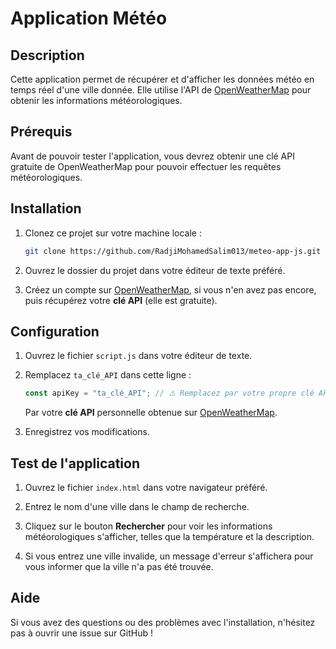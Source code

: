 # Application Météo

## Description

Cette application permet de récupérer et d'afficher les données météo en temps réel d'une ville donnée. Elle utilise l'API de [OpenWeatherMap](https://openweathermap.org/) pour obtenir les informations météorologiques.

## Prérequis

Avant de pouvoir tester l'application, vous devrez obtenir une clé API gratuite de OpenWeatherMap pour pouvoir effectuer les requêtes météorologiques.

## Installation

1. Clonez ce projet sur votre machine locale :

   ```bash
   git clone https://github.com/RadjiMohamedSalim013/meteo-app-js.git
   ```

2. Ouvrez le dossier du projet dans votre éditeur de texte préféré.

3. Créez un compte sur [OpenWeatherMap](https://openweathermap.org/), si vous n'en avez pas encore, puis récupérez votre **clé API** (elle est gratuite).

## Configuration

1. Ouvrez le fichier `script.js` dans votre éditeur de texte.

2. Remplacez `ta_clé_API` dans cette ligne :

   ```js
   const apiKey = "ta_clé_API"; // ⚠️ Remplacez par votre propre clé API
   ```

   Par votre **clé API** personnelle obtenue sur [OpenWeatherMap](https://openweathermap.org/).

3. Enregistrez vos modifications.

## Test de l'application

1. Ouvrez le fichier `index.html` dans votre navigateur préféré.

2. Entrez le nom d'une ville dans le champ de recherche.

3. Cliquez sur le bouton **Rechercher** pour voir les informations météorologiques s'afficher, telles que la température et la description.

4. Si vous entrez une ville invalide, un message d'erreur s'affichera pour vous informer que la ville n'a pas été trouvée.

## Aide

Si vous avez des questions ou des problèmes avec l'installation, n'hésitez pas à ouvrir une issue sur GitHub !

